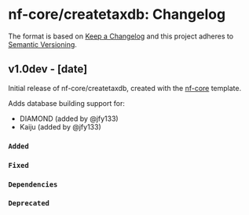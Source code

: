 # nf-core/createtaxdb: Changelog

The format is based on [Keep a Changelog](https://keepachangelog.com/en/1.0.0/)
and this project adheres to [Semantic Versioning](https://semver.org/spec/v2.0.0.html).

## v1.0dev - [date]

Initial release of nf-core/createtaxdb, created with the [nf-core](https://nf-co.re/) template.

Adds database building support for:

- DIAMOND (added by @jfy133)
- Kaiju (added by @jfy133)

### `Added`

### `Fixed`

### `Dependencies`

### `Deprecated`
